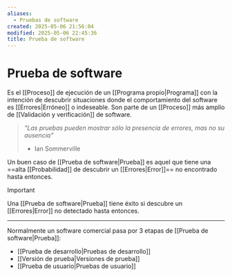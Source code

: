 ```yaml
---
aliases:
  - Pruebas de software
created: 2025-05-06 21:56:04
modified: 2025-05-06 22:45:36
title: Prueba de software
---
```


# Prueba de software

Es el [[Proceso]] de ejecución de un [[Programa propio|Programa]] con la intención de descubrir situaciones donde el comportamiento del software es [[Errores|Erróneo]] o indeseable. Son parte de un [[Proceso]] más amplio de [[Validación y verificación]] de software.

> *"Las pruebas pueden mostrar sólo la presencia de errores, mas no su ausencia"*
> 
> - Ian Sommerville

Un buen caso de [[Prueba de software|Prueba]] es aquel que tiene una ==alta [[Probabilidad]] de descubrir un [[Errores|Error]]== no encontrado hasta entonces.

> [!important]
> Una [[Prueba de software|Prueba]] tiene éxito si descubre un [[Errores|Error]] no detectado hasta entonces.

---

Normalmente un software comercial pasa por 3 etapas de [[Prueba de software|Prueba]]:

- [[Prueba de desarrollo|Pruebas de desarrollo]]
- [[Versión de prueba|Versiones de prueba]]
- [[Prueba de usuario|Pruebas de usuario]]
